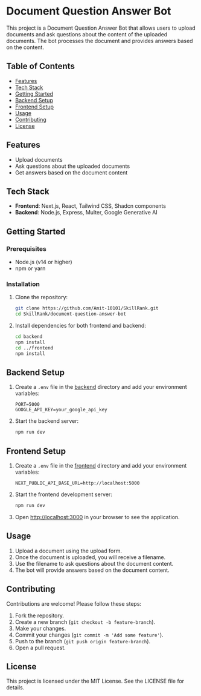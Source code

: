 # Document Question Answer Bot

This project is a Document Question Answer Bot that allows users to upload documents and ask questions about the content of the uploaded documents. The bot processes the document and provides answers based on the content.

## Table of Contents

-   [Features](#features)
-   [Tech Stack](#tech-stack)
-   [Getting Started](#getting-started)
-   [Backend Setup](#backend-setup)
-   [Frontend Setup](#frontend-setup)
-   [Usage](#usage)
-   [Contributing](#contributing)
-   [License](#license)

## Features

-   Upload documents
-   Ask questions about the uploaded documents
-   Get answers based on the document content

## Tech Stack

-   **Frontend**: Next.js, React, Tailwind CSS, Shadcn components
-   **Backend**: Node.js, Express, Multer, Google Generative AI

## Getting Started

### Prerequisites

-   Node.js (v14 or higher)
-   npm or yarn

### Installation

1. Clone the repository:

    ```sh
    git clone https://github.com/Amit-10101/SkillRank.git
    cd SkillRank/document-question-answer-bot
    ```

2. Install dependencies for both frontend and backend:

    ```sh
    cd backend
    npm install
    cd ../frontend
    npm install
    ```

## Backend Setup

1. Create a `.env` file in the [backend](http://_vscodecontentref_/1) directory and add your environment variables:

    ```env
    PORT=5000
    GOOGLE_API_KEY=your_google_api_key
    ```

2. Start the backend server:

    ```sh
    npm run dev
    ```

## Frontend Setup

1. Create a `.env` file in the [frontend](http://_vscodecontentref_/2) directory and add your environment variables:

    ```env
    NEXT_PUBLIC_API_BASE_URL=http://localhost:5000
    ```

2. Start the frontend development server:

    ```sh
    npm run dev
    ```

3. Open [http://localhost:3000](http://localhost:3000) in your browser to see the application.

## Usage

1. Upload a document using the upload form.
2. Once the document is uploaded, you will receive a filename.
3. Use the filename to ask questions about the document content.
4. The bot will provide answers based on the document content.

## Contributing

Contributions are welcome! Please follow these steps:

1. Fork the repository.
2. Create a new branch (`git checkout -b feature-branch`).
3. Make your changes.
4. Commit your changes (`git commit -m 'Add some feature'`).
5. Push to the branch (`git push origin feature-branch`).
6. Open a pull request.

## License

This project is licensed under the MIT License. See the LICENSE file for details.
